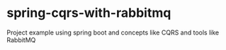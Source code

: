 # spring-cqrs-with-rabbitmq
Project example using spring boot and concepts like CQRS and tools like RabbitMQ
